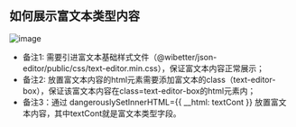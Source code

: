 ## 如何展示富文本类型内容

![image](https://user-images.githubusercontent.com/11958920/104980609-ebc71900-5a41-11eb-8ddd-5b3caf26cf43.png)

- 备注1: 需要引进富文本基础样式文件（@wibetter/json-editor/public/css/text-editor.min.css），保证富文本内容正常展示；
- 备注2: 放置富文本内容的html元素需要添加富文本的class（text-editor-box），保证该富文本内容在class=text-editor-box的html元素内；
- 备注3：通过 dangerouslySetInnerHTML={{ __html: textCont }} 放置富文本内容，其中textCont就是富文本类型字段。
